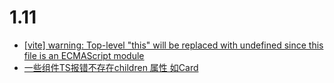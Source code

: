 
# 1.11

- [[vite] warning: Top-level "this" will be replaced with undefined since this file is an ECMAScript module](https://github.com/vitejs/vite/discussions/8640)
- [一些组件TS报错不存在children 属性 如Card](https://github.com/ant-design/ant-design-mobile/issues/5082)
